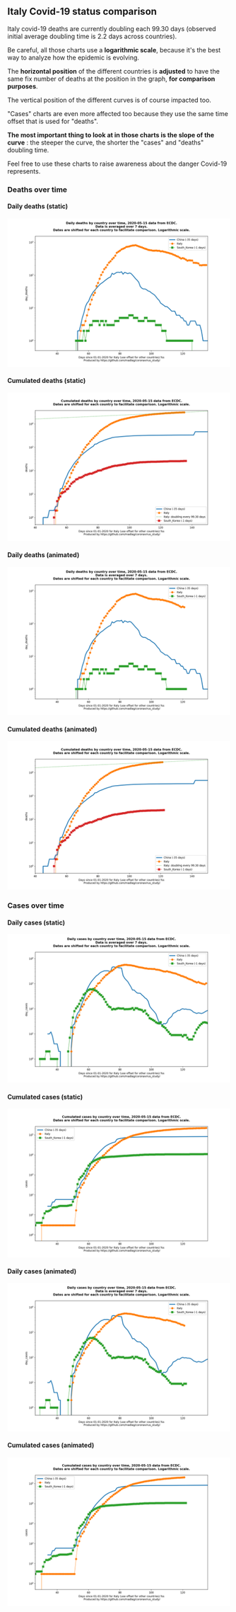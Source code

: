 ## Italy Covid-19 status comparison 

Italy covid-19 deaths are currently doubling each 99.30 days (observed initial average doubling time is 2.2 days across countries).



Be careful, all those charts use a **logarithmic scale**, because it's the best way to analyze how the epidemic is evolving.
 
The **horizontal position** of the different countries is **adjusted** to have the same fix number of deaths at the position in the graph, **for comparison purposes**.

The vertical position of the different curves is of course impacted too.

"Cases" charts are even more affected too because they use the same time offset that is used for "deaths".

**The most important thing to look at in those charts is the slope of the curve** : the steeper the curve, the shorter the "cases" and "deaths" doubling time.

Feel free to use these charts to raise awareness about the danger Covid-19 represents. 


 
### Deaths over time
 
#### Daily deaths (static)
![Italy covid-19 daily deaths static chart](https://raw.githubusercontent.com/madlag/coronavirus_study/master/notebooks/graphs/2020-05-15/countries/Italy/2020-05-15_Italy_day_deaths.png "Italy covid-19 day_deaths static chart")   
 
#### Cumulated deaths (static)
![Italy covid-19 cumulated deaths static chart](https://raw.githubusercontent.com/madlag/coronavirus_study/master/notebooks/graphs/2020-05-15/countries/Italy/2020-05-15_Italy_deaths.png "Italy covid-19 deaths static chart")   
 
#### Daily deaths (animated)
![Italy covid-19 daily deaths animated chart](https://raw.githubusercontent.com/madlag/coronavirus_study/master/notebooks/graphs/2020-05-15/countries/Italy/2020-05-15_Italy_day_deaths.gif "Italy covid-19 day_deaths animated chart")   
 
#### Cumulated deaths (animated)
![Italy covid-19 cumulated deaths animated chart](https://raw.githubusercontent.com/madlag/coronavirus_study/master/notebooks/graphs/2020-05-15/countries/Italy/2020-05-15_Italy_deaths.gif "Italy covid-19 deaths animated chart")   

 
### Cases over time
 
#### Daily cases (static)
![Italy covid-19 daily cases static chart](https://raw.githubusercontent.com/madlag/coronavirus_study/master/notebooks/graphs/2020-05-15/countries/Italy/2020-05-15_Italy_day_cases.png "Italy covid-19 day_cases static chart")   
 
#### Cumulated cases (static)
![Italy covid-19 cumulated cases static chart](https://raw.githubusercontent.com/madlag/coronavirus_study/master/notebooks/graphs/2020-05-15/countries/Italy/2020-05-15_Italy_cases.png "Italy covid-19 cases static chart")   
 
#### Daily cases (animated)
![Italy covid-19 daily cases animated chart](https://raw.githubusercontent.com/madlag/coronavirus_study/master/notebooks/graphs/2020-05-15/countries/Italy/2020-05-15_Italy_day_cases.gif "Italy covid-19 day_cases animated chart")   
 
#### Cumulated cases (animated)
![Italy covid-19 cumulated cases animated chart](https://raw.githubusercontent.com/madlag/coronavirus_study/master/notebooks/graphs/2020-05-15/countries/Italy/2020-05-15_Italy_cases.gif "Italy covid-19 cases animated chart")   

